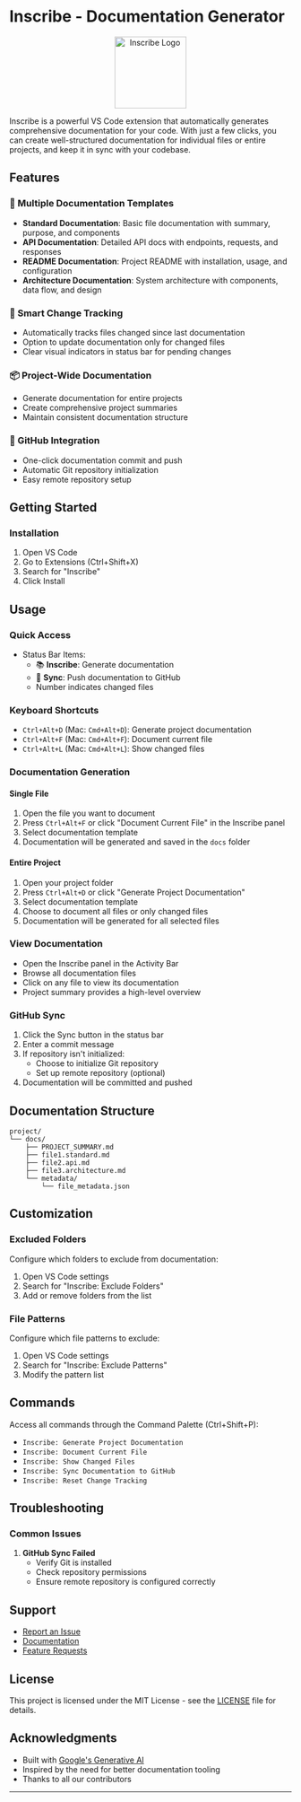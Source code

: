 # Inscribe - Documentation Generator

<p align="center">
  <img src="extension/gitdoc/images/inscribe.png" alt="Inscribe Logo" width="128" height="128">
</p>

Inscribe is a powerful VS Code extension that automatically generates comprehensive documentation for your code. With just a few clicks, you can create well-structured documentation for individual files or entire projects, and keep it in sync with your codebase.

## Features

### 🎯 Multiple Documentation Templates
- **Standard Documentation**: Basic file documentation with summary, purpose, and components
- **API Documentation**: Detailed API docs with endpoints, requests, and responses
- **README Documentation**: Project README with installation, usage, and configuration
- **Architecture Documentation**: System architecture with components, data flow, and design

### 🔄 Smart Change Tracking
- Automatically tracks files changed since last documentation
- Option to update documentation only for changed files
- Clear visual indicators in status bar for pending changes

### 📦 Project-Wide Documentation
- Generate documentation for entire projects
- Create comprehensive project summaries
- Maintain consistent documentation structure

### 💾 GitHub Integration
- One-click documentation commit and push
- Automatic Git repository initialization
- Easy remote repository setup

## Getting Started

### Installation

1. Open VS Code
2. Go to Extensions (Ctrl+Shift+X)
3. Search for "Inscribe"
4. Click Install

## Usage

### Quick Access
- Status Bar Items:
  - 📚 **Inscribe**: Generate documentation
  - 🔄 **Sync**: Push documentation to GitHub
  - Number indicates changed files

### Keyboard Shortcuts
- `Ctrl+Alt+D` (Mac: `Cmd+Alt+D`): Generate project documentation
- `Ctrl+Alt+F` (Mac: `Cmd+Alt+F`): Document current file
- `Ctrl+Alt+L` (Mac: `Cmd+Alt+L`): Show changed files

### Documentation Generation

#### Single File
1. Open the file you want to document
2. Press `Ctrl+Alt+F` or click "Document Current File" in the Inscribe panel
3. Select documentation template
4. Documentation will be generated and saved in the `docs` folder

#### Entire Project
1. Open your project folder
2. Press `Ctrl+Alt+D` or click "Generate Project Documentation"
3. Select documentation template
4. Choose to document all files or only changed files
5. Documentation will be generated for all selected files

### View Documentation
- Open the Inscribe panel in the Activity Bar
- Browse all documentation files
- Click on any file to view its documentation
- Project summary provides a high-level overview

### GitHub Sync
1. Click the Sync button in the status bar
2. Enter a commit message
3. If repository isn't initialized:
   - Choose to initialize Git repository
   - Set up remote repository (optional)
4. Documentation will be committed and pushed

## Documentation Structure

```
project/
└── docs/
    ├── PROJECT_SUMMARY.md
    ├── file1.standard.md
    ├── file2.api.md
    ├── file3.architecture.md
    └── metadata/
        └── file_metadata.json
```

## Customization

### Excluded Folders
Configure which folders to exclude from documentation:
1. Open VS Code settings
2. Search for "Inscribe: Exclude Folders"
3. Add or remove folders from the list

### File Patterns
Configure which file patterns to exclude:
1. Open VS Code settings
2. Search for "Inscribe: Exclude Patterns"
3. Modify the pattern list

## Commands

Access all commands through the Command Palette (Ctrl+Shift+P):
- `Inscribe: Generate Project Documentation`
- `Inscribe: Document Current File`
- `Inscribe: Show Changed Files`
- `Inscribe: Sync Documentation to GitHub`
- `Inscribe: Reset Change Tracking`

## Troubleshooting

### Common Issues

1. **GitHub Sync Failed**
   - Verify Git is installed
   - Check repository permissions
   - Ensure remote repository is configured correctly

## Support

- [Report an Issue](https://github.com/Divyansh3021/inscribe/issues)
- [Documentation](https://github.com/Divyansh3021/inscribe/)
- [Feature Requests](https://github.com/Divyansh3021/inscribe/issues/new)

## License

This project is licensed under the MIT License - see the [LICENSE](LICENSE) file for details.

## Acknowledgments

- Built with [Google's Generative AI](https://ai.google.dev/)
- Inspired by the need for better documentation tooling
- Thanks to all our contributors

---